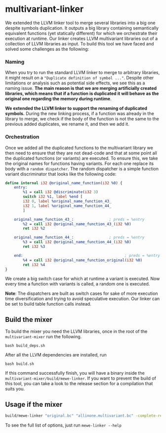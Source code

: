 
# multivariant-linker

We extended the LLVM linker tool to merge several libraries into a big one despite symbols duplication. It outputs a big library containing semantically equivalent functions (yet statically different) for which we orchestrate their execution at runtime. Our linker creates LLVM multivariant libraries out of a collection of LLVM libraries as input. To build this tool we have faced and solved some challenges as the following:


### Naming

When you try to run the standard LLVM linker to merge to arbitrary libraries, it might result on a `"Duplicate definition of symbol ..."`. Despite other limitations or analysis such as potential side effects, we see this as a naming issue. **The main reason is that we are merging artificially created libraries, which means that if a function is duplicated it will behave as the original one regarding the memory during runtime**. 

**We extended the LLVM linker to support the renaming of duplicated symbols.** During the new linking process, if a function was already in the library to merge, we check if the body of the function is not the same to the previous added duplicates, we rename it, and then we add it.

### Orchestration

Once we added all the duplicated functions to the multivariant library we then need to ensure that they are not dead-code and that at some point all the duplicated functions (or variants) are executed. To ensure this, we take the original names for functions having variants. For each one replace its body with a `random dispatcher`. The random dispatcher is a simple function variant discriminator that looks like the following code:

```llvm
define internal i32 @original_name_function(i32 %0) {
    entry:
        %1 = call i32 @discriminate(i32 3)
        switch i32 %1, label %end [
        i32 0, label %original_name_function_43_
        i32 1, label %original_name_function_44_
        ]

    original_name_function_43_:                ; preds = %entry
        %2 = call i32 @original_name_function_43_(i32 %0)
        ret i32 %2

    original_name_function_44_:                ; preds = %entry
        %3 = call i32 @original_name_function_44_(i32 %0)
        ret i32 %3

    end:                                              ; preds = %entry
        %4 = call i32 @original_name_function_original(i32 %0)
        ret i32 %4
}
```

We create a big switch case for which at runtime a variant is executed. Now every time a function with variants is called, a random one is executed.

**Note**: The dispatchers are built as switch cases for sake of more execution time diversification and trying to avoid speculative execution. Our linker can be set to build table function calls instead.

## Build the mixer

To build the mixer you need the LLVM libraries, once in the root of the `multivariant-mixer` run the following.

`bash build_deps.sh`

After all the LLVM dependencies are installed, run

`bash build.sh`

If this command successfully finish, you will have a binary inside the `multivariant-mixer/build/mewe-linker`. If you want to prevent the build of this tool, you can take a look to the release section for a compilation that suits you. 

## Usage if the mixer

```bash
build/mewe-linker "original.bc" "allinone.multivariant.bc" -complete-replace=false -merge-function-switch-cases --replace-all-calls-by-the-discriminator -mewe-merge-debug-level=1 -mewe-merge-skip-on-error  -mewe-merge-bitcodes="llvm1.bc,llvm2.bc,llvm3.bc"

```

To see the full list of options, just run `mewe-linker --help`